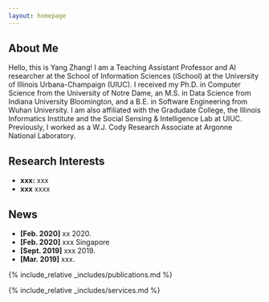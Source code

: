 ```yaml
---
layout: homepage
---
```


## About Me

Hello, this is Yang Zhang! I am a Teaching Assistant Professor and AI researcher at the School of Information Sciences (iSchool) at the University of Illinois Urbana-Champaign (UIUC). I received my Ph.D. in Computer Science from the University of Notre Dame, an M.S. in Data Science from Indiana University Bloomington, and a B.E. in Software Engineering from Wuhan University. I am also affiliated with the Gradudate College, the Illinois Informatics Institute and the Social Sensing & Intelligence Lab at UIUC. Previously, I worked as a W.J. Cody Research Associate at Argonne National Laboratory.

## Research Interests

- **xxx:** xxx
- **xxx** xxxx

## News

- **[Feb. 2020]** xx 2020.
- **[Feb. 2020]** xxx Singapore
- **[Sept. 2019]** xxx 2019.
- **[Mar. 2019]** xxx.

{% include_relative _includes/publications.md %}

{% include_relative _includes/services.md %}
